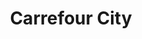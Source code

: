 ---
title: "Carrefour City"
url: /nice/carrefour-city-avenue-georges-clemenceau/
shop: supermarché
---